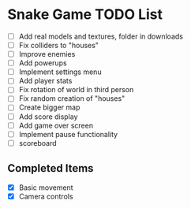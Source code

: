 # Snake Game TODO List

- [ ] Add real models and textures, folder in downloads
- [ ] Fix colliders to "houses"
- [ ] Improve enemies
- [ ] Add powerups
- [ ] Implement settings menu
- [ ] Add player stats
- [ ] Fix rotation of world in third person
- [ ] Fix random creation of "houses"
- [ ] Create bigger map
- [ ] Add score display
- [ ] Add game over screen
- [ ] Implement pause functionality
- [ ] scoreboard

## Completed Items
- [x] Basic movement
- [x] Camera controls